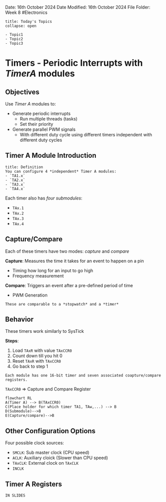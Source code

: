 Date: 16th October 2024
Date Modified: 16th October 2024
File Folder: Week 8
#Electronics

```ad-abstract
title: Today's Topics
collapse: open

- Topic1
- Topic2
- Topic3

```

# Timers - Periodic Interrupts with $Timer A$ modules

## Objectives

Use *Timer A* modules to:
- Generate periodic interrupts
	- Run multiple threads (tasks)
	- Set their priority
- Generate parallel PWM signals
	- With different duty cycle using different timers independent with different duty cycles

## Timer A Module Introduction

```ad-summary
title: Definition
You can configure 4 *independent* Timer A modules:
- `TA1.x`
- `TA2.x`
- `TA3.x`
- `TA4.x`
```

Each timer also has *four submodules*:
- `TAx.1`
- `TAx.2`
- `TAx.3`
- `TAx.4`

## Capture/Compare

Each of these timers have two modes: *capture* and *compare*

**Capture**: Measures the time it takes for an event to happen on a pin
- Timing how long for an input to go high
- Frequency measurement

**Compare**: Triggers an event after a pre-defined period of time
- PWM Generation

```ad-example
These are comparable to a *stopwatch* and a *timer*
```

## Behavior

These timers work similarly to SysTick

**Steps**:
1. Load `TAxR` with value `TAxCCR0`
2. Count down till you hit 0
3. Reset `TAxR` with `TAxCCR0`
4. Go back to step 1

```ad-note
Each module has one 16-bit timer and seven associated coapture/compare registers.
```

`TAxCCR0` $\Rightarrow$ Capture and Compare Register

```mermaid
flowchart RL
A(Timer A) --> B(TAxCCR0)
C(Place holder for which timer TA1, TAw,...) --> B
D(Submodule)-->B
E(Capture/compare)-->B
```
## Other Configuration Options

Four possible clock sources:
- `SMCLK`: Sub master clock (CPU speed)
- `ACLK`: Auxiliary cloick (Slower than CPU speed)
- `TAxCLK`: External clock on `TAxCLK`
- `INCLK`

## Timer A Registers

```ad-warning
IN SLIDES
```





